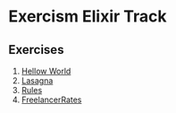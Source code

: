 # Exercism Elixir Track

## Exercises

1. [Hellow World](/apps/hello_world/)
2. [Lasagna](/apps/lasagna/)
3. [Rules](/apps/rules/)
4. [FreelancerRates](/apps/freelancer_rates/)

